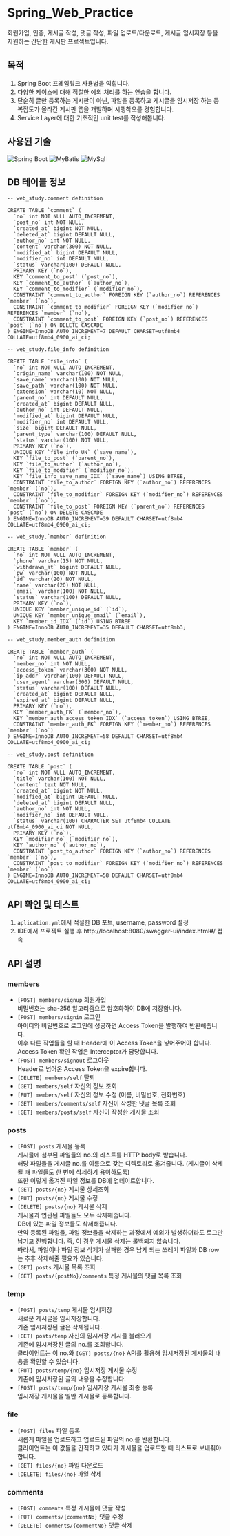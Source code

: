 # Spring_Web_Practice
회원가입, 인증, 게시글 작성, 댓글 작성, 파일 업로드/다운로드, 게시글 임시저장 등을 지원하는 간단한 게시판 프로젝트입니다.
## 목적
1. Spring Boot 프레임워크 사용법을 익힙니다.
2. 다양한 케이스에 대해 적절한 예외 처리를 하는 연습을 합니다.
3. 단순히 글만 등록하는 게시판이 아닌, 파일을 등록하고 게시글을 임시저장 하는 등 복잡도가 올라간 게시판 앱을 개발하며 시행착오를 경험합니다.
4. Service Layer에 대한 기초적인 unit test를 작성해봅니다.

## 사용된 기술

![Spring Boot](https://img.shields.io/badge/Spring_boot-blue) ![MyBatis](https://img.shields.io/badge/MyBatis-orange) ![MySql](https://img.shields.io/badge/MySql-green)

## DB 테이블 정보
```mysql
-- web_study.comment definition

CREATE TABLE `comment` (
  `no` int NOT NULL AUTO_INCREMENT,
  `post_no` int NOT NULL,
  `created_at` bigint NOT NULL,
  `deleted_at` bigint DEFAULT NULL,
  `author_no` int NOT NULL,
  `content` varchar(300) NOT NULL,
  `modified_at` bigint DEFAULT NULL,
  `modifier_no` int DEFAULT NULL,
  `status` varchar(100) DEFAULT NULL,
  PRIMARY KEY (`no`),
  KEY `comment_to_post` (`post_no`),
  KEY `comment_to_author` (`author_no`),
  KEY `comment_to_modifier` (`modifier_no`),
  CONSTRAINT `comment_to_author` FOREIGN KEY (`author_no`) REFERENCES `member` (`no`),
  CONSTRAINT `comment_to_modifier` FOREIGN KEY (`modifier_no`) REFERENCES `member` (`no`),
  CONSTRAINT `comment_to_post` FOREIGN KEY (`post_no`) REFERENCES `post` (`no`) ON DELETE CASCADE
) ENGINE=InnoDB AUTO_INCREMENT=7 DEFAULT CHARSET=utf8mb4 COLLATE=utf8mb4_0900_ai_ci;

-- web_study.file_info definition

CREATE TABLE `file_info` (
  `no` int NOT NULL AUTO_INCREMENT,
  `origin_name` varchar(100) NOT NULL,
  `save_name` varchar(100) NOT NULL,
  `save_path` varchar(100) NOT NULL,
  `extension` varchar(10) NOT NULL,
  `parent_no` int DEFAULT NULL,
  `created_at` bigint DEFAULT NULL,
  `author_no` int DEFAULT NULL,
  `modified_at` bigint DEFAULT NULL,
  `modifier_no` int DEFAULT NULL,
  `size` bigint DEFAULT NULL,
  `parent_type` varchar(100) DEFAULT NULL,
  `status` varchar(100) NOT NULL,
  PRIMARY KEY (`no`),
  UNIQUE KEY `file_info_UN` (`save_name`),
  KEY `file_to_post` (`parent_no`),
  KEY `file_to_author` (`author_no`),
  KEY `file_to_modifier` (`modifier_no`),
  KEY `file_info_save_name_IDX` (`save_name`) USING BTREE,
  CONSTRAINT `file_to_author` FOREIGN KEY (`author_no`) REFERENCES `member` (`no`),
  CONSTRAINT `file_to_modifier` FOREIGN KEY (`modifier_no`) REFERENCES `member` (`no`),
  CONSTRAINT `file_to_post` FOREIGN KEY (`parent_no`) REFERENCES `post` (`no`) ON DELETE CASCADE
) ENGINE=InnoDB AUTO_INCREMENT=39 DEFAULT CHARSET=utf8mb4 COLLATE=utf8mb4_0900_ai_ci;

-- web_study.`member` definition

CREATE TABLE `member` (
  `no` int NOT NULL AUTO_INCREMENT,
  `phone` varchar(15) NOT NULL,
  `withdrawn_at` bigint DEFAULT NULL,
  `pw` varchar(100) NOT NULL,
  `id` varchar(20) NOT NULL,
  `name` varchar(20) NOT NULL,
  `email` varchar(100) NOT NULL,
  `status` varchar(100) DEFAULT NULL,
  PRIMARY KEY (`no`),
  UNIQUE KEY `member_unique_id` (`id`),
  UNIQUE KEY `member_unique_email` (`email`),
  KEY `member_id_IDX` (`id`) USING BTREE
) ENGINE=InnoDB AUTO_INCREMENT=35 DEFAULT CHARSET=utf8mb3;

-- web_study.member_auth definition

CREATE TABLE `member_auth` (
  `no` int NOT NULL AUTO_INCREMENT,
  `member_no` int NOT NULL,
  `access_token` varchar(300) NOT NULL,
  `ip_addr` varchar(100) DEFAULT NULL,
  `user_agent` varchar(300) DEFAULT NULL,
  `status` varchar(100) DEFAULT NULL,
  `created_at` bigint DEFAULT NULL,
  `expired_at` bigint DEFAULT NULL,
  PRIMARY KEY (`no`),
  KEY `member_auth_FK` (`member_no`),
  KEY `member_auth_access_token_IDX` (`access_token`) USING BTREE,
  CONSTRAINT `member_auth_FK` FOREIGN KEY (`member_no`) REFERENCES `member` (`no`)
) ENGINE=InnoDB AUTO_INCREMENT=58 DEFAULT CHARSET=utf8mb4 COLLATE=utf8mb4_0900_ai_ci;

-- web_study.post definition

CREATE TABLE `post` (
  `no` int NOT NULL AUTO_INCREMENT,
  `title` varchar(100) NOT NULL,
  `content` text NOT NULL,
  `created_at` bigint NOT NULL,
  `modified_at` bigint DEFAULT NULL,
  `deleted_at` bigint DEFAULT NULL,
  `author_no` int NOT NULL,
  `modifier_no` int DEFAULT NULL,
  `status` varchar(100) CHARACTER SET utf8mb4 COLLATE utf8mb4_0900_ai_ci NOT NULL,
  PRIMARY KEY (`no`),
  KEY `modifier_no` (`modifier_no`),
  KEY `author_no` (`author_no`),
  CONSTRAINT `post_to_author` FOREIGN KEY (`author_no`) REFERENCES `member` (`no`),
  CONSTRAINT `post_to_modifier` FOREIGN KEY (`modifier_no`) REFERENCES `member` (`no`)
) ENGINE=InnoDB AUTO_INCREMENT=58 DEFAULT CHARSET=utf8mb4 COLLATE=utf8mb4_0900_ai_ci;
```

## API 확인 및 테스트  
1. `aplication.yml`에서 적절한 DB 포트, username, password 설정  
2. IDE에서 프로젝트 실행 후 http://localhost:8080/swagger-ui/index.html#/ 접속  

## API 설명
### members

- `[POST] members/signup` 회원가입  
비밀번호는 sha-256 알고리즘으로 암호화하여 DB에 저장합니다.  
- `[POST] members/signin` 로그인  
아이디와 비밀번호로 로그인에 성공하면 Access Token을 발행하여 반환해줍니다.  
이후 다른 작업들을 할 때 Header에 이 Access Token을 넣어주어야 합니다.  
Access Token 확인 작업은 Interceptor가 담당합니다.
- `[POST] members/signout` 로그아웃  
Header로 넘어온 Access Token을 expire합니다.
- `[DELETE] members/self` 탈퇴
- `[GET] members/self` 자신의 정보 조회
- `[PUT] members/self` 자신의 정보 수정 (이름, 비밀번호, 전화번호)
- `[GET] members/comments/self` 자신이 작성한 댓글 목록 조회  
- `[GET] members/posts/self` 자신이 작성한 게시물 조회  

### posts

- `[POST] posts` 게시물 등록  
게시물에 첨부된 파일들의 no.의 리스트를 HTTP body로 받습니다.  
해당 파일들을 게시글 no.를 이름으로 갖는 디렉토리로 옮겨줍니다. (게시글이 삭제될 때 파일들도 한 번에 삭제하기 용이하도록)  
또한 이렇게 옮겨진 파일 정보를 DB에 업데이트합니다.  
- `[GET] posts/{no}` 게시물 상세조회
- `[PUT] posts/{no}` 게시물 수정
- `[DELETE] posts/{no}` 게시물 삭제  
게시물과 연관된 파일들도 모두 삭제해줍니다.  
DB에 있는 파일 정보들도 삭제해줍니다.  
만약 등록된 파일들, 파일 정보들을 삭제하는 과정에서 예외가 발생하더라도 로그만 남기고 진행합니다. 즉, 이 경우 게시물 삭제는 롤백되지 않습니다.  
따라서, 파일이나 파일 정보 삭제가 실패한 경우 남게 되는 쓰레기 파일과 DB row는 추후 삭제해줄 필요가 있습니다.  
- `[GET] posts` 게시물 목록 조회  
- `[GET] posts/{postNo}/comments` 특정 게시물의 댓글 목록 조회

### temp

- `[POST] posts/temp` 게시물 임시저장  
새로운 게시글을 임시저장합니다.  
기존 임시저장된 글은 삭제됩니다.  
- `[GET] posts/temp` 자신의 임시저장 게시물 불러오기  
기존에 임시저장된 글의 no.를 조회합니다.  
클라이언트는 이 no.와 `[GET] posts/{no}` API를 활용해 임시저장된 게시물의 내용을 확인할 수 있습니다.  
- `[PUT] posts/temp/{no}` 임시저장 게시물 수정  
기존에 임시저장된 글의 내용을 수정합니다.  
- `[POST] posts/temp/{no}` 임시저장 게시물 최종 등록  
임시저장 게시물을 일반 게시물로 등록합니다.  

### file

- `[POST] files` 파일 등록  
새롭게 파일을 업로드하고 업로드된 파일의 no.를 반환합니다.  
클라이언트는 이 값들을 간직하고 있다가 게시물을 업로드할 때 리스트로 보내줘야 합니다.  
- `[GET] files/{no}` 파일 다운로드  
- `[DELETE] files/{no}` 파일 삭제

### comments

- `[POST] comments` 특정 게시물에 댓글 작성  
- `[PUT] comments/{commentNo}` 댓글 수정  
- `[DELETE] comments/{commentNo}` 댓글 삭제  
